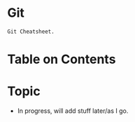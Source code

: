 # Git

    Git Cheatsheet.

# Table on Contents

# Topic

- In progress, will add stuff later/as I go.